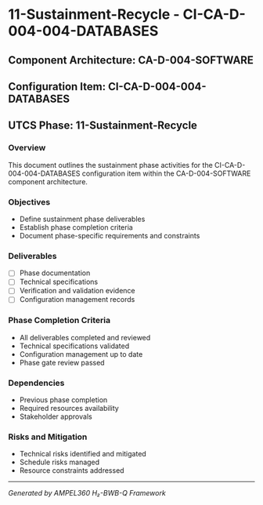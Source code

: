 # 11-Sustainment-Recycle - CI-CA-D-004-004-DATABASES

## Component Architecture: CA-D-004-SOFTWARE
## Configuration Item: CI-CA-D-004-004-DATABASES
## UTCS Phase: 11-Sustainment-Recycle

### Overview
This document outlines the sustainment phase activities for the CI-CA-D-004-004-DATABASES configuration item within the CA-D-004-SOFTWARE component architecture.

### Objectives
- Define sustainment phase deliverables
- Establish phase completion criteria
- Document phase-specific requirements and constraints

### Deliverables
- [ ] Phase documentation
- [ ] Technical specifications
- [ ] Verification and validation evidence
- [ ] Configuration management records

### Phase Completion Criteria
- All deliverables completed and reviewed
- Technical specifications validated
- Configuration management up to date
- Phase gate review passed

### Dependencies
- Previous phase completion
- Required resources availability
- Stakeholder approvals

### Risks and Mitigation
- Technical risks identified and mitigated
- Schedule risks managed
- Resource constraints addressed

---
*Generated by AMPEL360 H₂-BWB-Q Framework*
